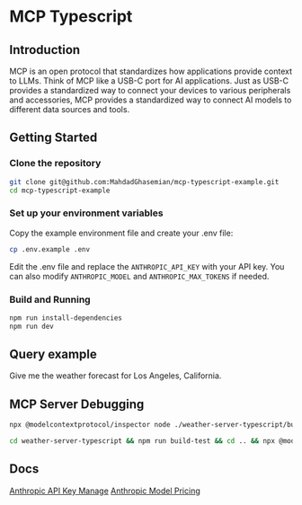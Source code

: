 # MCP Typescript

## Introduction

MCP is an open protocol that standardizes how applications provide context to LLMs. Think of MCP like a USB-C port for AI applications. Just as USB-C provides a standardized way to connect your devices to various peripherals and accessories, MCP provides a standardized way to connect AI models to different data sources and tools.

## Getting Started

### Clone the repository

```bash
git clone git@github.com:MahdadGhasemian/mcp-typescript-example.git
cd mcp-typescript-example
```

### Set up your environment variables

Copy the example environment file and create your .env file:

```bash
cp .env.example .env
```

Edit the .env file and replace the `ANTHROPIC_API_KEY` with your API key.
You can also modify `ANTHROPIC_MODEL` and `ANTHROPIC_MAX_TOKENS` if needed.

### Build and Running

```bash
npm run install-dependencies
npm run dev
```

## Query example

Give me the weather forecast for Los Angeles, California.

## MCP Server Debugging

```bash
npx @modelcontextprotocol/inspector node ./weather-server-typescript/build/index.js

cd weather-server-typescript && npm run build-test && cd .. && npx @modelcontextprotocol/inspector node ./weather-server-typescript/build/test.js
```

## Docs

[Anthropic API Key Manage](https://console.anthropic.com/settings/keys)
[Anthropic Model Pricing](https://docs.anthropic.com/en/docs/about-claude/models/all-models#model-comparison-table)
